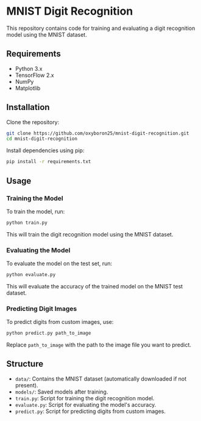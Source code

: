 # MNIST Digit Recognition

This repository contains code for training and evaluating a digit recognition model using the MNIST dataset.

## Requirements

- Python 3.x
- TensorFlow 2.x
- NumPy
- Matplotlib

## Installation

Clone the repository:

```bash
git clone https://github.com/oxyboron25/mnist-digit-recognition.git
cd mnist-digit-recognition
```

Install dependencies using pip:

```bash
pip install -r requirements.txt
```

## Usage

### Training the Model

To train the model, run:

```bash
python train.py
```

This will train the digit recognition model using the MNIST dataset.

### Evaluating the Model

To evaluate the model on the test set, run:

```bash
python evaluate.py
```

This will evaluate the accuracy of the trained model on the MNIST test dataset.

### Predicting Digit Images

To predict digits from custom images, use:

```bash
python predict.py path_to_image
```

Replace `path_to_image` with the path to the image file you want to predict.

## Structure

- `data/`: Contains the MNIST dataset (automatically downloaded if not present).
- `models/`: Saved models after training.
- `train.py`: Script for training the digit recognition model.
- `evaluate.py`: Script for evaluating the model's accuracy.
- `predict.py`: Script for predicting digits from custom images.
